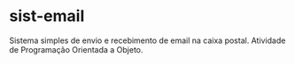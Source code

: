 # sist-email
Sistema simples de envio e recebimento de email na caixa postal. Atividade de Programação Orientada a Objeto. 
